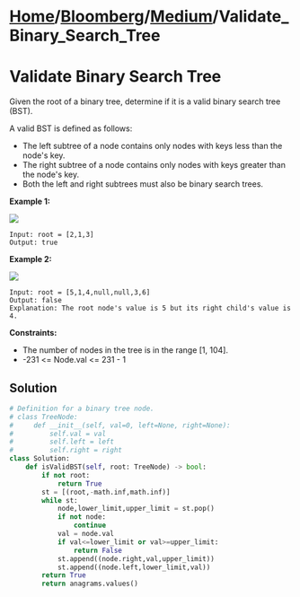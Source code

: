 # [Home](./../..)/[Bloomberg](./..)/[Medium](./)/Validate_Binary_Search_Tree
<h1>Validate Binary Search Tree</h1>

<p>
Given the root of a binary tree, determine if it is a valid binary search tree (BST).

A valid BST is defined as follows:

- The left subtree of a node contains only nodes with keys less than the node's key.
- The right subtree of a node contains only nodes with keys greater than the node's key.
- Both the left and right subtrees must also be binary search trees.

</p>

<b>Example 1:</b>

<img src="https://assets.leetcode.com/uploads/2020/12/01/tree1.jpg">

    Input: root = [2,1,3]
    Output: true
    
<b>Example 2:</b>

<img src="https://assets.leetcode.com/uploads/2020/12/01/tree2.jpg">

    Input: root = [5,1,4,null,null,3,6]
    Output: false
    Explanation: The root node's value is 5 but its right child's value is 4.

<b>Constraints:</b>

- The number of nodes in the tree is in the range [1, 104].
- -231 <= Node.val <= 231 - 1

<h2>Solution</h2>

```python
# Definition for a binary tree node.
# class TreeNode:
#     def __init__(self, val=0, left=None, right=None):
#         self.val = val
#         self.left = left
#         self.right = right
class Solution:
    def isValidBST(self, root: TreeNode) -> bool:
        if not root:
            return True
        st = [(root,-math.inf,math.inf)]
        while st:
            node,lower_limit,upper_limit = st.pop()
            if not node:
                continue
            val = node.val
            if val<=lower_limit or val>=upper_limit:
                return False
            st.append((node.right,val,upper_limit))
            st.append((node.left,lower_limit,val))
        return True
        return anagrams.values()
```
